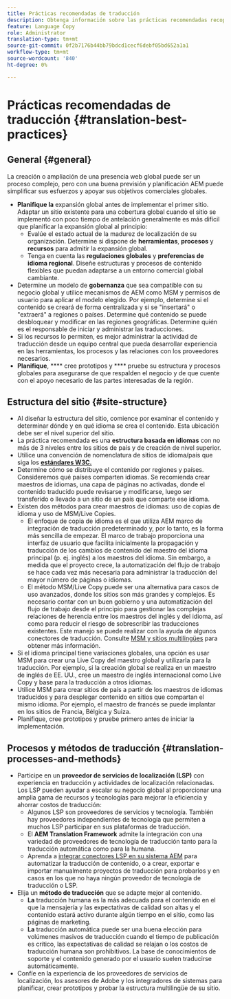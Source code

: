 ```yaml
---
title: Prácticas recomendadas de traducción
description: Obtenga información sobre las prácticas recomendadas recopiladas por los equipos de consultoría e ingeniería de Adobe para ayudarle a poner en marcha proyectos de traducción.
feature: Language Copy
role: Administrator
translation-type: tm+mt
source-git-commit: 0f2b7176b44bb79bdcd1cecf6debf05bd652a1a1
workflow-type: tm+mt
source-wordcount: '840'
ht-degree: 0%

---
```



# Prácticas recomendadas de traducción {#translation-best-practices}

## General {#general}

La creación o ampliación de una presencia web global puede ser un proceso complejo, pero con una buena previsión y planificación AEM puede simplificar sus esfuerzos y apoyar sus objetivos comerciales globales.

* **Planifique la** expansión global antes de implementar el primer sitio. Adaptar un sitio existente para una cobertura global cuando el sitio se implementó con poco tiempo de antelación generalmente es más difícil que planificar la expansión global al principio:
   * Evalúe el estado actual de la madurez de localización de su organización. Determine si dispone de **herramientas**, **procesos** y **recursos** para admitir la expansión global.
   * Tenga en cuenta las **regulaciones globales** y **preferencias de idioma regional**. Diseñe estructuras y procesos de contenido flexibles que puedan adaptarse a un entorno comercial global cambiante.
* Determine un modelo de **gobernanza** que sea compatible con su negocio global y utilice mecanismos de AEM como MSM y permisos de usuario para aplicar el modelo elegido. Por ejemplo, determine si el contenido se creará de forma centralizada y si se &quot;insertará&quot; o &quot;extraerá&quot; a regiones o países. Determine qué contenido se puede desbloquear y modificar en las regiones geográficas. Determine quién es el responsable de iniciar y administrar las traducciones.
* Si los recursos lo permiten, es mejor administrar la actividad de traducción desde un equipo central que pueda desarrollar experiencia en las herramientas, los procesos y las relaciones con los proveedores necesarios.
* **Planifique**,  **** cree prototipos y  **** pruebe su estructura y procesos globales para asegurarse de que respalden el negocio y de que cuente con el apoyo necesario de las partes interesadas de la región.

## Estructura del sitio    {#site-structure}

* Al diseñar la estructura del sitio, comience por examinar el contenido y determinar dónde y en qué idioma se crea el contenido. Esta ubicación debe ser el nivel superior del sitio.
* La práctica recomendada es una **estructura basada en idiomas** con no más de 3 niveles entre los sitios de país y de creación de nivel superior.
* Utilice una convención de nomenclatura de sitios de idioma/país que siga los **[estándares W3C.](/help/sites-cloud/authoring/fundamentals/accessible-content.md)**
* Determine cómo se distribuye el contenido por regiones y países. Consideremos qué países comparten idiomas. Se recomienda crear maestros de idiomas, una capa de páginas no activadas, donde el contenido traducido puede revisarse y modificarse, luego ser transferido o llevado a un sitio de un país que comparte ese idioma.
* Existen dos métodos para crear maestros de idiomas: uso de copias de idioma y uso de MSM/Live Copies.
   * El enfoque de copia de idioma es el que utiliza AEM marco de integración de traducción predeterminado y, por lo tanto, es la forma más sencilla de empezar. El marco de trabajo proporciona una interfaz de usuario que facilita inicialmente la propagación y traducción de los cambios de contenido del maestro del idioma principal (p. ej. inglés) a los maestros del idioma. Sin embargo, a medida que el proyecto crece, la automatización del flujo de trabajo se hace cada vez más necesaria para administrar la traducción del mayor número de páginas o idiomas.
   * El método MSM/Live Copy puede ser una alternativa para casos de uso avanzados, donde los sitios son más grandes y complejos. Es necesario contar con un buen gobierno y una automatización del flujo de trabajo desde el principio para gestionar las complejas relaciones de herencia entre los maestros del inglés y del idioma, así como para reducir el riesgo de sobrescribir las traducciones existentes. Este manejo se puede realizar con la ayuda de algunos conectores de traducción. Consulte [MSM y sitios multilingües](/help/sites-cloud/administering/msm/best-practices.md#msm-and-multilingual-websites) para obtener más información.
* Si el idioma principal tiene variaciones globales, una opción es usar MSM para crear una Live Copy del maestro global y utilizarla para la traducción. Por ejemplo, si la creación global se realiza en un maestro de inglés de EE. UU., cree un maestro de inglés internacional como Live Copy y base para la traducción a otros idiomas.
* Utilice MSM para crear sitios de país a partir de los maestros de idiomas traducidos y para desplegar contenido en sitios que compartan el mismo idioma. Por ejemplo, el maestro de francés se puede implantar en los sitios de Francia, Bélgica y Suiza.
* Planifique, cree prototipos y pruebe primero antes de iniciar la implementación.

## Procesos y métodos de traducción {#translation-processes-and-methods}

* Participe en un **proveedor de servicios de localización (LSP)** con experiencia en traducción y actividades de localización relacionadas. Los LSP pueden ayudar a escalar su negocio global al proporcionar una amplia gama de recursos y tecnologías para mejorar la eficiencia y ahorrar costos de traducción:
   * Algunos LSP son proveedores de servicios y tecnología. También hay proveedores independientes de tecnología que permiten a muchos LSP participar en sus plataformas de traducción.
   * El **AEM Translation Framework** admite la integración con una variedad de proveedores de tecnología de traducción tanto para la traducción automática como para la humana.
   * Aprenda a [integrar conectores LSP en su sistema AEM](integration-framework.md) para automatizar la traducción de contenido, o a crear, exportar e importar manualmente proyectos de traducción para probarlos y en casos en los que no haya ningún proveedor de tecnología de traducción o LSP.
* Elija un **método de traducción** que se adapte mejor al contenido.
   * **La** traducción humana es la más adecuada para el contenido en el que la mensajería y las expectativas de calidad son altas y el contenido estará activo durante algún tiempo en el sitio, como las páginas de marketing.
   * **La** traducción automática puede ser una buena elección para volúmenes masivos de traducción cuando el tiempo de publicación es crítico, las expectativas de calidad se relajan o los costos de traducción humana son prohibitivos. La base de conocimientos de soporte y el contenido generado por el usuario suelen traducirse automáticamente.
* Confíe en la experiencia de los proveedores de servicios de localización, los asesores de Adobe y los integradores de sistemas para planificar, crear prototipos y probar la estructura multilingüe de su sitio.
